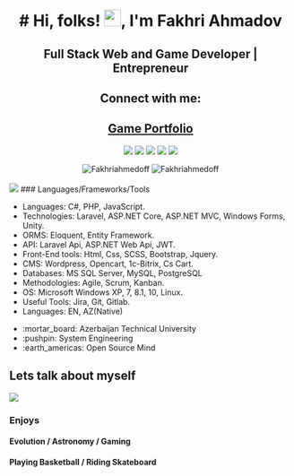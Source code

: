  <h1 align="center"># Hi, folks! <img src="https://raw.githubusercontent.com/MartinHeinz/MartinHeinz/master/wave.gif" width="30px">, I'm Fakhri Ahmadov</h1>
<h2 align="center" > Full Stack Web and Game Developer | Entrepreneur </h2>
<h2 align="center">Connect with me:</h2>
<h2 align="center" ><a href="https://play.google.com/store/apps/developer?id=Ahmedoff+Studio"> Game Portfolio </a></h2>
<p align="center">
  <a href="mailto:fakhriahmedoff@gmail.com"><img src="https://img.shields.io/badge/e‑mail-D14836.svg?style=for-the-badge&logo=GMail&logoColor=white"/></a>
  <a href="https://www.linkedin.com/in/faxri-ahmadov-a7633a154/"><img src="https://img.shields.io/badge/linkedin-0077B5.svg?style=for-the-badge&logo=linkedin&logoColor=white"/></a>
  <a href="https://twitter.com/Fakhriahmedoff"><img src="https://img.shields.io/badge/twitter-1DA1F2.svg?style=for-the-badge&logo=twitter&logoColor=white"/></a>
  <a href="https://www.instagram.com/ahmadovfakhri/"><img src="https://img.shields.io/badge/instagram-9116EF.svg?style=for-the-badge&logo=instagram&logoColor=white"/></a>
 <a href="https://www.youtube.com/channel/UCmE8Psks_-SDw9iG1nn6MpQ"><img src="https://img.shields.io/badge/telegram-26A5E4.svg?style=for-the-badge&logo=telegram&logoColor=white"/></a>
</p>

<div align="center">
 <img  src="https://github-readme-stats.vercel.app/api?username=Fakhriahmedoff&show_icons=true&locale=en&theme=onedark" alt="Fakhriahmedoff" />
 <img  align="top" src="https://github-readme-stats.vercel.app/api/top-langs/?username=Fakhriahmedoff&layout=compact&theme=onedark" alt="Fakhriahmedoff" />
</div>

<br/>
<img src="URL:https://www.codewars.com/users/FakhriAhmedov/badges/large">
### Languages/Frameworks/Tools
<ul>
<li> Languages: C#, PHP, JavaScript.</li>
<li> Technologies: Laravel, ASP.NET Core, ASP.NET MVC, Windows Forms, Unity.</li>
<li> ORMS: Eloquent, Entity Framework.</li>
<li> API: Laravel Api, ASP.NET Web Api, JWT.</li>
<li> Front-End tools: Html, Css, SCSS, Bootstrap, Jquery.</li>
<li> CMS: Wordpress, Opencart, 1c-Bitrix, Cs Cart.</li>
<li> Databases: MS SQL Server, MySQL, PostgreSQL</li>
<li> Methodologies: Agile, Scrum, Kanban.</li>
<li> OS: Microsoft Windows XP, 7, 8.1, 10, Linux.</li>
<li> Useful Tools: Jira, Git, Gitlab.</li>
<li> Languages: EN, AZ(Native)</li>
</ul> 
<ul>
  <li listStyle='none'> :mortar_board: Azerbaijan Technical  University </li>
  <li> :pushpin: System Engineering </li>
  <li> :earth_americas: Open Source Mind </li>
</ul>

<div>
 <h2> Lets talk about myself</h3>
  <img  src="https://media.giphy.com/media/hR6Q01jCXOr31wctJw/giphy.gif">
 <h3> Enjoys </h3> 
 <h4> Evolution / Astronomy / Gaming </h4> 
 <h4> Playing Basketball / Riding Skateboard  </h4>
</div>




